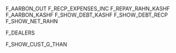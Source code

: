 F_AARBON_OUT
F_RECP_EXPENSES_INC
F_REPAY_RAHN_KASHF
F_AARBON_KASHF
F_SHOW_DEBT_KASHF
F_SHOW_DEBT_RECP
F_SHOW_NET_RAHN

F_DEALERS

F_SHOW_CUST_G_THAN
